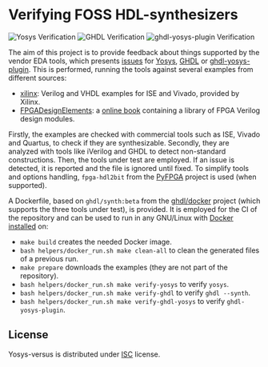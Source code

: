 # Verifying FOSS HDL-synthesizers

![Yosys Verification](https://github.com/rodrigomelo9/verifying-foss-hdl-synthesizers/workflows/yosys/badge.svg)
![GHDL Verification](https://github.com/rodrigomelo9/verifying-foss-hdl-synthesizers/workflows/ghdl/badge.svg)
![ghdl-yosys-plugin Verification](https://github.com/rodrigomelo9/verifying-foss-hdl-synthesizers/workflows/ghdl-yosys-plugin/badge.svg)

The aim of this project is to provide feedback about things supported by the vendor EDA tools, which presents [issues](issues.md) for [Yosys](https://github.com/YosysHQ/yosys), [GHDL](https://github.com/ghdl/ghdl) or [ghdl-yosys-plugin](https://github.com/ghdl/ghdl-yosys-plugin). This is performed, running the tools against several examples from different sources:
* [xilinx](xilinx): Verilog and VHDL examples for ISE and Vivado, provided by Xilinx.
* [FPGADesignElements](FPGADesignElements): a [online book](https://github.com/laforest/FPGADesignElements) containing a library of FPGA Verilog design modules.

Firstly, the examples are checked with commercial tools such as ISE, Vivado and Quartus, to check if they are synthesizable.
Secondly, they are analyzed with tools like iVerilog and GHDL to detect non-standard constructions.
Then, the tools under test are employed. If an issue is detected, it is reported and the file is ignored until fixed.
To simplify tools and options handling, `fpga-hdl2bit` from the [PyFPGA](https://gitlab.com/rodrigomelo9/pyfpga) project is used (when supported).

A Dockerfile, based on `ghdl/synth:beta` from the [ghdl/docker](https://github.com/ghdl/docker) project (which supports the three tools under test), is provided.
It is employed for the CI of the repository and can be used to run in any GNU/Linux with [Docker installed](https://docs.docker.com/install) on:
* `make build` creates the needed Docker image.
* `bash helpers/docker_run.sh make clean-all` to clean the generated files of a previous run.
* `make prepare` downloads the examples (they are not part of the repository).
* `bash helpers/docker_run.sh make verify-yosys` to verify `yosys`.
* `bash helpers/docker_run.sh make verify-ghdl` to verify `ghdl --synth`.
* `bash helpers/docker_run.sh make verify-ghdl-yosys` to verify `ghdl-yosys-plugin`.

## License

Yosys-versus is distributed under [ISC](LICENSE) license.
